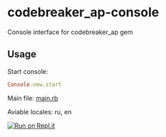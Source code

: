 # codebreaker_ap-console
Console interface for codebreaker_ap gem
## Usage

Start console:
```ruby
Console.new.start
```
Main file: [main.rb](/main.rb)

Aviable locales: ru, en

[![Run on Repl.it](https://repl.it/badge/github/andrewpetrenko1/codebreaker_ap-console)](https://repl.it/github/andrewpetrenko1/codebreaker_ap-console)

